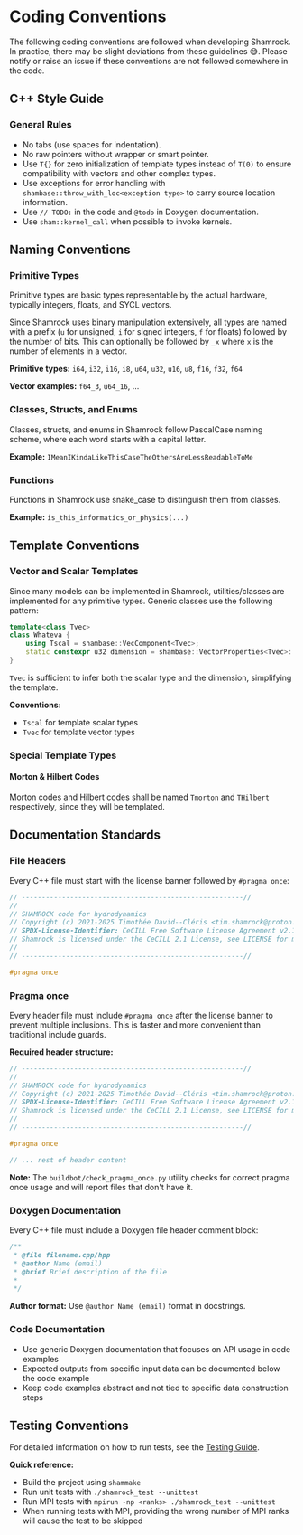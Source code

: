# Coding Conventions

The following coding conventions are followed when developing Shamrock. In practice, there may be slight deviations from these guidelines 😅. Please notify or raise an issue if these conventions are not followed somewhere in the code.

## C++ Style Guide

### General Rules
- No tabs (use spaces for indentation).
- No raw pointers without wrapper or smart pointer.
- Use `T{}` for zero initialization of template types instead of `T(0)` to ensure compatibility with vectors and other complex types.
- Use exceptions for error handling with `shambase::throw_with_loc<exception type>` to carry source location information.
- Use `// TODO:` in the code and `@todo` in Doxygen documentation.
- Use `sham::kernel_call` when possible to invoke kernels.

## Naming Conventions

### Primitive Types

Primitive types are basic types representable by the actual hardware, typically integers, floats, and SYCL vectors.

Since Shamrock uses binary manipulation extensively, all types are named with a prefix (`u` for unsigned, `i` for signed integers, `f` for floats) followed by the number of bits. This can optionally be followed by `_x` where `x` is the number of elements in a vector.

**Primitive types:** `i64`, `i32`, `i16`, `i8`, `u64`, `u32`, `u16`, `u8`, `f16`, `f32`, `f64`

**Vector examples:** `f64_3`, `u64_16`, ...

### Classes, Structs, and Enums

Classes, structs, and enums in Shamrock follow PascalCase naming scheme, where each word starts with a capital letter.

**Example:** `IMeanIKindaLikeThisCaseTheOthersAreLessReadableToMe`

### Functions

Functions in Shamrock use snake_case to distinguish them from classes.

**Example:** `is_this_informatics_or_physics(...)`

## Template Conventions

### Vector and Scalar Templates

Since many models can be implemented in Shamrock, utilities/classes are implemented for any primitive types. Generic classes use the following pattern:

```c++
template<class Tvec>
class Whateva {
    using Tscal = shambase::VecComponent<Tvec>;
    static constexpr u32 dimension = shambase::VectorProperties<Tvec>::dimension;
}
```

`Tvec` is sufficient to infer both the scalar type and the dimension, simplifying the template.

**Conventions:**
- `Tscal` for template scalar types
- `Tvec` for template vector types

### Special Template Types

#### Morton & Hilbert Codes

Morton codes and Hilbert codes shall be named `Tmorton` and `THilbert` respectively, since they will be templated.

## Documentation Standards

### File Headers

Every C++ file must start with the license banner followed by `#pragma once`:

```c++
// -------------------------------------------------------//
//
// SHAMROCK code for hydrodynamics
// Copyright (c) 2021-2025 Timothée David--Cléris <tim.shamrock@proton.me>
// SPDX-License-Identifier: CeCILL Free Software License Agreement v2.1
// Shamrock is licensed under the CeCILL 2.1 License, see LICENSE for more information
//
// -------------------------------------------------------//

#pragma once
```

### Pragma once

Every header file must include `#pragma once` after the license banner to prevent multiple inclusions. This is faster and more convenient than traditional include guards.

**Required header structure:**
```c++
// -------------------------------------------------------//
//
// SHAMROCK code for hydrodynamics
// Copyright (c) 2021-2025 Timothée David--Cléris <tim.shamrock@proton.me>
// SPDX-License-Identifier: CeCILL Free Software License Agreement v2.1
// Shamrock is licensed under the CeCILL 2.1 License, see LICENSE for more information
//
// -------------------------------------------------------//

#pragma once

// ... rest of header content
```

**Note:** The `buildbot/check_pragma_once.py` utility checks for correct pragma once usage and will report files that don't have it.

### Doxygen Documentation

Every C++ file must include a Doxygen file header comment block:

```c++
/**
 * @file filename.cpp/hpp
 * @author Name (email)
 * @brief Brief description of the file
 *
 */
```

**Author format:** Use `@author Name (email)` format in docstrings.

### Code Documentation

- Use generic Doxygen documentation that focuses on API usage in code examples
- Expected outputs from specific input data can be documented below the code example
- Keep code examples abstract and not tied to specific data construction steps

## Testing Conventions

For detailed information on how to run tests, see the [Testing Guide](../testing.md).

**Quick reference:**
- Build the project using `shammake`
- Run unit tests with `./shamrock_test --unittest`
- Run MPI tests with `mpirun -np <ranks> ./shamrock_test --unittest`
- When running tests with MPI, providing the wrong number of MPI ranks will cause the test to be skipped
